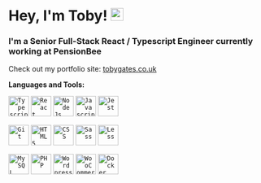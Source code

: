 # Hey, I'm Toby! <img src="https://media.giphy.com/media/hvRJCLFzcasrR4ia7z/giphy.gif" width="25px">

### I'm a Senior Full-Stack React / Typescript Engineer currently working at PensionBee

Check out my portfolio site: [tobygates.co.uk](https://tobygates.co.uk/)

**Languages and Tools:**  

<code><img alt="Typescript" height="40" src="https://cdn.jsdelivr.net/gh/devicons/devicon/icons/typescript/typescript-original.svg"></code>
<code><img alt="React" height="40" src="https://cdn.jsdelivr.net/gh/devicons/devicon/icons/react/react-original.svg"></code>
<code><img alt="NodeJs" height="40" src="https://cdn.jsdelivr.net/gh/devicons/devicon/icons/nodejs/nodejs-plain.svg" /></code>
<code><img alt="Javascript" height="40" src="https://cdn.jsdelivr.net/gh/devicons/devicon/icons/javascript/javascript-original.svg" /></code>
<code><img alt="Jest" height="40" src="https://cdn.jsdelivr.net/gh/devicons/devicon/icons/jest/jest-plain.svg"></code>

<code><img alt="Git" height="40" src="https://cdn.jsdelivr.net/gh/devicons/devicon/icons/git/git-original.svg"></code>
<code><img alt="HTML5" height="40" src="https://cdn.jsdelivr.net/gh/devicons/devicon/icons/html5/html5-original.svg"></code>
<code><img alt="CSS" height="40" src="https://cdn.jsdelivr.net/gh/devicons/devicon/icons/css3/css3-original.svg"></code>
<code><img alt="Sass" height="40" src="https://cdn.jsdelivr.net/gh/devicons/devicon/icons/sass/sass-original.svg"></code>
<code><img alt="Less" height="40" src="https://cdn.jsdelivr.net/gh/devicons/devicon/icons/less/less-plain-wordmark.svg"></code>

<code><img alt="MySQL" height="40" src="https://cdn.jsdelivr.net/gh/devicons/devicon/icons/mysql/mysql-plain-wordmark.svg"></code>
<code><img alt="PHP" height="40" src="https://cdn.jsdelivr.net/gh/devicons/devicon/icons/php/php-plain.svg"></code>
<code><img alt="Wordpress" height="40" src="https://cdn.jsdelivr.net/gh/devicons/devicon/icons/wordpress/wordpress-plain.svg"></code>
<code><img alt="WooCommerce" height="40" src="https://cdn.jsdelivr.net/gh/devicons/devicon/icons/woocommerce/woocommerce-original.svg"></code>
<code><img alt="Docker" height="40" src="https://cdn.jsdelivr.net/gh/devicons/devicon/icons/docker/docker-plain.svg"></code>


